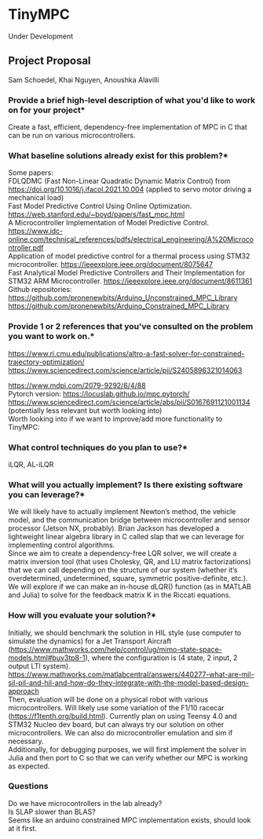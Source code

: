 # TinyMPC
Under Development

## Project Proposal
Sam Schoedel, Khai Nguyen, Anoushka Alavilli

### Provide a brief high-level description of what you'd like to work on for your project*

Create a fast, efficient, dependency-free implementation of MPC in C that can be run on various microcontrollers.

### What baseline solutions already exist for this problem?*

Some papers:  
FDLQDMC (Fast Non-Linear Quadratic Dynamic Matrix Control) from https://doi.org/10.1016/j.ifacol.2021.10.004 (applied to servo motor driving a mechanical load)  
Fast Model Predictive Control Using Online Optimization. https://web.stanford.edu/~boyd/papers/fast_mpc.html  
A Microcontroller Implementation of Model Predictive Control.
https://www.idc-online.com/technical_references/pdfs/electrical_engineering/A%20Microcontroller.pdf  
Application of model predictive control for a thermal process using STM32 microcontroller. https://ieeexplore.ieee.org/document/8075647  
Fast Analytical Model Predictive Controllers and Their Implementation for STM32 ARM Microcontroller. https://ieeexplore.ieee.org/document/8611361  
Github repositories:  
https://github.com/pronenewbits/Arduino_Unconstrained_MPC_Library  
https://github.com/pronenewbits/Arduino_Constrained_MPC_Library

### Provide 1 or 2 references that you've consulted on the problem you want to work on.*

https://www.ri.cmu.edu/publications/altro-a-fast-solver-for-constrained-trajectory-optimization/   
https://www.sciencedirect.com/science/article/pii/S2405896321014063


https://www.mdpi.com/2079-9292/6/4/88  
Pytorch version: https://locuslab.github.io/mpc.pytorch/  
https://www.sciencedirect.com/science/article/abs/pii/S0167691121001134 (potentially less relevant but worth looking into)  
Worth looking into if we want to improve/add more functionality to TinyMPC:   

### What control techniques do you plan to use?*

iLQR, AL-iLQR

### What will you actually implement? Is there existing software you can leverage?*

We will likely have to actually implement Newton’s method, the vehicle model, and the communication bridge between microcontroller and sensor processor (Jetson NX, probably). Brian Jackson has developed a lightweight linear algebra library in C called slap that we can leverage for implementing control algorithms.  
Since we aim to create a dependency-free LQR solver, we will create a matrix inversion tool (that uses Cholesky, QR, and LU matrix factorizations) that we can call depending on the structure of our system (whether it’s overdetermined, undetermined, square, symmetric positive-definite, etc.).
We will explore if we can make an in-house dLQR() function (as in MATLAB and Julia) to solve for the feedback matrix K in the Riccati equations.

### How will you evaluate your solution?*

Initially, we should benchmark the solution in HIL style (use computer to simulate the dynamics) for a Jet Transport Aircraft (https://www.mathworks.com/help/control/ug/mimo-state-space-models.html#buv3tp8-1), where the configuration is (4 state, 2 input, 2 output LTI system). 
https://www.mathworks.com/matlabcentral/answers/440277-what-are-mil-sil-pil-and-hil-and-how-do-they-integrate-with-the-model-based-design-approach  
Then, evaluation will be done on a physical robot with various microcontrollers. Will likely use some variation of the F1/10 racecar (https://f1tenth.org/build.html). Currently plan on using Teensy 4.0 and STM32 Nucleo dev board, but can always try our solution on other microcontrollers. We can also do microcontroller emulation and sim if necessary.  
Additionally, for debugging purposes, we will first implement the solver in Julia and then port to C so that we can verify whether our MPC is working as expected.

### Questions
Do we have microcontrollers in the lab already?  
Is SLAP slower than BLAS?  
Seems like an arduino constrained MPC implementation exists, should look at it first.  



